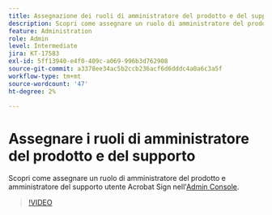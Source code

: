 ```yaml
---
title: Assegnazione dei ruoli di amministratore del prodotto e del supporto
description: Scopri come assegnare un ruolo di amministratore del prodotto e amministratore del supporto per un utente Acrobat Sign nell'Admin Console
feature: Administration
role: Admin
level: Intermediate
jira: KT-17583
exl-id: 5ff13940-e4f0-409c-a069-996b3d762908
source-git-commit: a3378ee34ac5b2ccb236acf6d6dddc4a0a6c3a5f
workflow-type: tm+mt
source-wordcount: '47'
ht-degree: 2%

---
```


# Assegnare i ruoli di amministratore del prodotto e del supporto

Scopri come assegnare un ruolo di amministratore del prodotto e amministratore del supporto utente Acrobat Sign nell&#39;[Admin Console](https://adminconsole.adobe.com/).

>[!VIDEO](https://video.tv.adobe.com/v/3453166?quality=12&learn=on&hidetitle=true&captions=ita)
